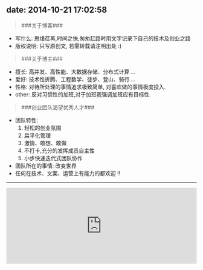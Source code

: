 date: 2014-10-21 17:02:58
---
>###关于博客###

- 写什么: 思绪荏苒,时间之快,匆匆赶路时用文字记录下自己的技术及创业之路
- 版权说明: 只写原创文, 若需转载请注明出处 :)

>###关于博主###

- 擅长: 高并发、高性能、大数据存储、分布式计算 ...
- 爱好: 技术性折腾、工程数学、徒步、登山、骑行 ...
- 性格: 对待所处理的事情追求极致简单, 对喜欢做的事情极度投入.
- other: 反对习惯性的加班,对于加班我强调加班应有目标性.

>###创业团队渴望优秀人才###

- 团队特性: 
	1. 轻松的创业氛围
	2. 扁平化管理
	3. 激情、敢想、敢做
	4. 不打卡,充分的发挥成员自主性
	5. 小步快速迭代式团队协作
- 团队所在的事情:  改变世界
- 任何在技术、文案、运营上有能力的都欢迎 !!

---
<iframe width="100%" height="200" class="share_self"  frameborder="0" scrolling="no" src="http://widget.weibo.com/weiboshow/index.php?language=&width=0&height=550&fansRow=1&ptype=0&speed=0&skin=1&isTitle=0&noborder=0&isWeibo=0&isFans=1&uid=1951291707&verifier=bbf78df1&dpc=1"></iframe>
<div>
